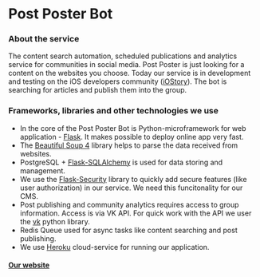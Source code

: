 # Post Poster Bot

### About the service

The content search automation, scheduled publications and analytics service for communities in social media.
Post Poster is just looking for a content on the websites you choose. Today our service is in development and testing 
on the iOS developers community ([iOStory](https://vk.com/iostory)).
The bot is searching for articles and publish them into the group. 

### Frameworks, libraries and other technologies we use

 + In the core of the Post Poster Bot is Python-microframework for web application - [Flask](https://github.com/pallets/flask).
It makes possible to deploy online app very fast.
 + The [Beautiful Soup 4](https://pypi.python.org/pypi/beautifulsoup4) library helps to parse the data received from websites. 
 + PostgreSQL + [Flask-SQLAlchemy](https://github.com/mitsuhiko/flask-sqlalchemy) is used for data storing and management.
 + We use the [Flask-Security](https://github.com/mattupstate/flask-security) library to quickly add secure features 
(like user authorization) in our service. We need this funcitonality for our CMS.
 + Post publishing and community analytics requires access to group information. Access is via VK API. For quick work with the API
   we user the [vk](https://github.com/dimka665/vk) python library. 
 + Redis Queue used for async tasks like content searching and post publishing.
 + We use [Heroku](heroku.com) cloud-service for running our application.

#### [Our website](https://postposterbot.herokuapp.com/) 
